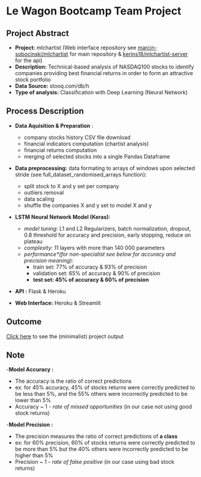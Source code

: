 # Le Wagon Bootcamp Team Project

## Project Abstract
- **Project:** mlchartist (Web interface repository see [marcin-sobocinski/mlchartist](https://github.com/marcin-sobocinski/mlchartist) for main repository & [kerins18/mlchartist-server](https://github.com/kerins18/mlchartist-server) for the api)
- **Description:** Technical-based analysis of NASDAQ100 stocks to identify companies providing best financial returns in order to form an attractive stock portfolio
- **Data Source:**  stooq.com/db/h
- **Type of analysis:** Classification with Deep Learning (Neural Network)

## Process Description
- **Data Aquisition & Preparation** :
  - company stocks history CSV file download
  - financial indicators computation (chartist analysis)
  - financial returns computation
  - merging of selected stocks into a single Pandas Dataframe

- **Data preprocessing:** data formating to arrays of windows upon selected stride (see full_dataset_randomised_arrays function):
  - split stock to X and y set per company
  - outliers removal
  - data scaling
  - shuffle the companies X and y set to model X and y

- **LSTM Neural Network Model (Keras):**
  - *model tuning:* L1 and L2 Regularizers, batch normalization, dropout, 0.8 threshold for accuracy and precision, early stopping, reduce on plateau
  - *complexity:* 11 layers with more than 140 000 parameters
  - *performance\*(for non-specialist see below for accuracy and precision meaning):*
    - train set: 77% of accuracy & 93% of precision
    - validation set: 65% of accuracy & 90% of precision
    - **test set: 45% of accuracy & 60% of precision**

- **API :** Flask & Heroku

- **Web Interface:** Heroku & Streamlit

## Outcome
[Click here](http://ml-chartist.herokuapp.com/) to see the (minimalist) project output




## Note
-**Model Accuracy :**
  - The accuracy is the ratio of correct predictions
  - ex: for 45% accuracy, 45% of stocks returns were correctly predicted to be less than 5%, and the 55% others were incorrectly predicted to be lower than 5%
  - Accuracy ~ 1 - *rate of missed opportunities* (in our case not using good stock returns)

-**Model Precision :**
  - The precision measures the ratio of correct predictions of **a class**
  - ex: for 60% precision, 60% of stocks returns were correctly predicted to be more than 5% but the 40% others were incorrectly predicted to be higher than 5%
  - Precision ~ 1 - *rate of false positive* (in our case using bad stock returns)
